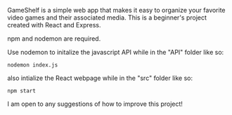 GameShelf is a simple web app that makes it easy to organize your favorite video games and their associated media. This is a beginner's project created with React and Express.

npm and nodemon are required.

Use nodemon to initalize the javascript API while in the "API" folder like so:

```nodemon index.js```

also intialize the React webpage while in the "src" folder like so:

```npm start```

I am open to any suggestions of how to improve this project!
